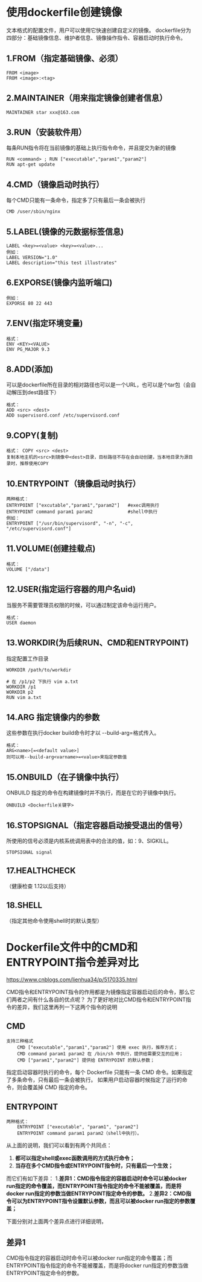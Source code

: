 # 使用dockerfile创建镜像

文本格式的配置文件，用户可以使用它快速创建自定义的镜像。
dockerfile分为四部分：基础镜像信息、维护者信息、镜像操作指令、容器启动时执行命令。

## 1.FROM（指定基础镜像、必须）

```
FROM <image>  
FROM <image>:<tag>
```
## 2.MAINTAINER（用来指定镜像创建者信息）

```
MAINTAINER star xxx@163.com
```
## 3.RUN（安装软件用）

每条RUN指令将在当前镜像的基础上执行指令命令，并且提交为新的镜像

```
RUN <command> ; RUN ["executable","param1","param2"]
RUN apt-get update
```
## 4.CMD（镜像启动时执行）

每个CMD只能有一条命令，指定多了只有最后一条会被执行

```
CMD /user/sbin/nginx
```


## 5.LABEL(镜像的元数据标签信息)

```
LABEL <key>=<value> <key>=<value>...
例如：
LABEL VERSION="1.0"
LABEL description="this test illustrates"
```


## 6.EXPORSE(镜像内监听端口)

```
例如：
EXPORSE 80 22 443
```


## 7.ENV(指定环境变量)

```
格式：
ENV <KEY><VALUE>
ENV PG_MAJOR 9.3
```


## 8.ADD(添加)

可以是dockerfile所在目录的相对路径也可以是一个URL，也可以是个tar包（会自动解压到dest路径下）

```
格式： 
ADD <src> <dest>
ADD supervisord.conf /etc/supervisord.conf
```


## 9.COPY(复制)

```
格式： COPY <src> <dest>
复制本地主机的<src>到镜像中<dest>目录，目标路径不存在会自动创建，当本地目录为源目录时，推荐使用COPY
```


## 10.ENTRYPOINT（镜像启动时执行）

```
两种格式：
ENTRYPOINT ["excutable","param1","param2"]   #exec调用执行
ENTRYPOINT command param1 param2			 #shell中执行
例如：
ENTRYPOINT ["/usr/bin/supervisord", "-n", "-c", "/etc/supervisord.conf"]
```


## 11.VOLUME(创建挂载点)

```
格式： 
VOLUME ["/data"]
```


## 12.USER(指定运行容器的用户名uid) 

当服务不需要管理员权限的时候，可以通过制定该命令运行用户。

```
格式： 
USER daemon
```
## 13.WORKDIR(为后续RUN、CMD和ENTRYPOINT)

指定配置工作目录

```
WORKDIR /path/to/workdir

# 在 /p1/p2 下执行 vim a.txt
WORKDIR /p1 
WORKDIR p2 
RUN vim a.txt
```


## 14.ARG 指定镜像内的参数

这些参数在执行docker build命令时才以 --build-arg<varname>=<value>格式传入。


```
格式：
ARG<name>[=<default value>]
则可以用--build-arg<varname>=<value>来指定参数值
```


## 15.ONBUILD（在子镜像中执行）

ONBUILD 指定的命令在构建镜像时并不执行，而是在它的子镜像中执行。

```
ONBUILD <Dockerfile关键字>  
```


## 16.STOPSIGNAL（指定容器启动接受退出的信号）

所使用的信号必须是内核系统调用表中的合法的值，如：9、SIGKILL。

```
STOPSIGNAL signal
```


## 17.HEALTHCHECK

（健康检查 1.12以后支持）



## 18.SHELL

（指定其他命令使用shell时的默认类型）



#  Dockerfile文件中的CMD和ENTRYPOINT指令差异对比

https://www.cnblogs.com/lienhua34/p/5170335.html

CMD指令和ENTRYPOINT指令的作用都是为镜像指定容器启动后的命令，那么它们两者之间有什么各自的优点呢？
为了更好地对比CMD指令和ENTRYPOINT指令的差异，我们这里再列一下这两个指令的说明

## **CMD**

```
支持三种格式
    CMD ["executable","param1","param2"] 使用 exec 执行，推荐方式；
    CMD command param1 param2 在 /bin/sh 中执行，提供给需要交互的应用；
    CMD ["param1","param2"] 提供给 ENTRYPOINT 的默认参数；
```

指定启动容器时执行的命令，每个 Dockerfile 只能有一条 CMD 命令。如果指定了多条命令，只有最后一条会被执行。
如果用户启动容器时候指定了运行的命令，则会覆盖掉 CMD 指定的命令。

## **ENTRYPOINT**

```
两种格式：
    ENTRYPOINT ["executable", "param1", "param2"]
    ENTRYPOINT command param1 param2（shell中执行）。
```

从上面的说明，我们可以看到有两个共同点：

1.  **都可以指定shell或exec函数调用的方式执行命令；**
2.  **当存在多个CMD指令或ENTRYPOINT指令时，只有最后一个生效；**

而它们有如下差异：
		1.**差异1：CMD指令指定的容器启动时命令可以被docker run指定的命令覆盖，而ENTRYPOINT指令指定的命令不能被覆盖，而是将docker run指定的参数当做ENTRYPOINT指定命令的参数。**
		2.**差异2：CMD指令可以为ENTRYPOINT指令设置默认参数，而且可以被docker run指定的参数覆盖；**

下面分别对上面两个差异点进行详细说明，

## 差异1

CMD指令指定的容器启动时命令可以被docker run指定的命令覆盖；而ENTRYPOINT指令指定的命令不能被覆盖，而是将docker run指定的参数当做ENTRYPOINT指定命令的参数。






















